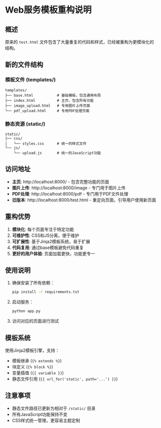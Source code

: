 # Web服务模板重构说明

## 概述
原来的 `test.html` 文件包含了大量重复的代码和样式，已经被重构为更模块化的结构。

## 新的文件结构

### 模板文件 (templates/)
```
templates/
├── base.html           # 基础模板，包含通用布局
├── index.html          # 主页，包含所有功能
├── image_upload.html   # 专用图片上传页面
└── pdf_upload.html     # 专用PDF处理页面
```

### 静态资源 (static/)
```
static/
├── css/
│   └── styles.css      # 统一的样式文件
└── js/
    └── upload.js       # 统一的JavaScript功能
```

## 访问地址

- **主页**: http://localhost:8000/ - 包含完整功能的页面
- **图片上传**: http://localhost:8000/image - 专门用于图片上传
- **PDF处理**: http://localhost:8000/pdf - 专门用于PDF文件处理
- **旧版本**: http://localhost:8000/test.html - 重定向页面，引导用户使用新页面

## 重构优势

1. **模块化**: 每个页面专注于特定功能
2. **可维护性**: CSS和JS分离，便于维护
3. **可扩展性**: 基于Jinja2模板系统，易于扩展
4. **代码复用**: 通过base模板避免代码重复
5. **更好的用户体验**: 页面加载更快，功能更专一

## 使用说明

1. 确保安装了所有依赖：
   ```bash
   pip install -r requirements.txt
   ```

2. 启动服务：
   ```bash
   python app.py
   ```

3. 访问对应的页面进行测试

## 模板系统

使用Jinja2模板引擎，支持：
- 模板继承 (`{% extends %}`)
- 块定义 (`{% block %}`)
- 变量插值 (`{{ variable }}`)
- 静态文件引用 (`{{ url_for('static', path='...') }}`)

## 注意事项

- 静态文件路径已更新为相对于 `/static/` 目录
- 所有JavaScript功能保持不变
- CSS样式统一管理，更容易主题定制
